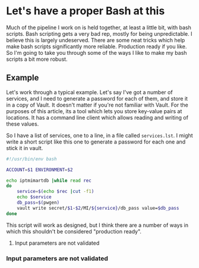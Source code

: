 # Let's have a proper Bash at this

Much of the pipeline I work on is held together, at least a little bit,
with bash scripts. Bash scripting gets a very bad rep, mostly for being
unpredictable. I believe this is largely undeserved. There are some neat
tricks which help make bash scripts significantly more reliable.
Production ready if you like. So I'm going to take you through some of the
ways I like to make my bash scripts a bit more robust.

## Example

Let's work through a typical example. Let's say I've got a number of
services, and I need to generate a password for each of them, and store it
in a copy of Vault. It doesn't matter if you're not familiar with Vault.
For the purposes of this article, its a tool which lets you store
key-value pairs at locations. It has a command line client which allows
reading and writing of these values.

So I have a list of services, one to a line, in a file called
`services.lst`. I might write a short script like this one to generate
a password for each one and stick it in vault. 

```sh
#!/usr/bin/env bash

ACCOUNT=$1 ENVIRONMENT=$2

echo iptmimartdb |while read rec
do
    service=$(echo $rec |cut -f1)
    echo $service
    db_pass=$(pwgen)
    vault write secret/$1-$2/MI/${service}/db_pass value=$db_pass
done
```

This script will work as designed, but I think there are a number of ways
in which this shouldn't be considered "production ready".

1. Input parameters are not validated

### Input parameters are not validated

